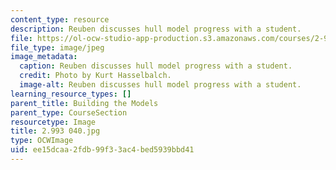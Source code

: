 ```yaml
---
content_type: resource
description: Reuben discusses hull model progress with a student.
file: https://ol-ocw-studio-app-production.s3.amazonaws.com/courses/2-993-special-topics-in-mechanical-engineering-the-art-and-science-of-boat-design-january-iap-2007/ee15dcaa2fdb99f33ac4bed5939bbd41_2993040.jpg
file_type: image/jpeg
image_metadata:
  caption: Reuben discusses hull model progress with a student.
  credit: Photo by Kurt Hasselbalch.
  image-alt: Reuben discusses hull model progress with a student.
learning_resource_types: []
parent_title: Building the Models
parent_type: CourseSection
resourcetype: Image
title: 2.993 040.jpg
type: OCWImage
uid: ee15dcaa-2fdb-99f3-3ac4-bed5939bbd41
---
```

